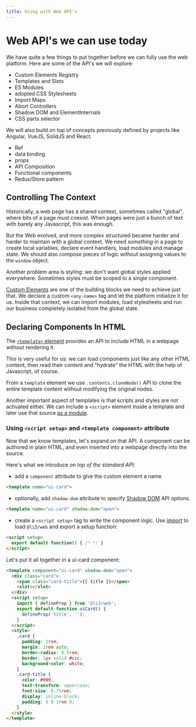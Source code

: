 ```yaml
---
title: Using with Web API's
---
```


# Web API's we can use today

We have quite a few things to put together before we can fully use the web platform. Here are some of the API's we will explore:

- Custom Elements Registry
- Templates and Slots
- ES Modules
- adopted CSS Stylesheets
- Import Maps
- Abort Controllers
- Shadow DOM and ElementInternals
- CSS parts selector

We will also build on top of concepts previously defined by projects like Angular, VueJS, SolidJS and React.

- Ref
- data binding
- props
- API Composition
- Functional components
- Redux/Store pattern

## Controlling The Context

Historically, a web page has a shared context, sometimes called "global", where bits of a page must coexist.
When pages were just a bunch of text with barely any Javascript, this was enough.

But the Web evolved, and more complex structured became harder and harder to maintain with a global context.
We need _something_ in a page to create local variables, declare event handlers, load modules and manage state.
We should also compose pieces of logic without assigning values to the `window` object.

Another problem area is styling: we don't want global styles applied everywhere. Sometimes styles must be scoped to a single component.

[Custom Elements](https://developer.mozilla.org/en-US/docs/Web/API/Web_components) are one of the building blocks we need to achieve just that.
We declare a custom `<any-name>` tag and let the platform initialize it for us. Inside that context, we can import modules, load stylesheets and run our business completely isolated from the global state.

## Declaring Components In HTML

The [`<template>` element](https://developer.mozilla.org/en-US/docs/Web/HTML/Element/template) provides an API to include HTML in a webpage without rendering it.

This is very useful for us: we can load components just like any other HTML content, then read their content and "hydrate" the HTML with the help of Javascript, of course.

From a `template` element we use `.contents.cloneNode()` API to clone the entire template content without modifying the original nodes.

Another important aspect of templates is that scripts and styles are not activated either. We can include a `<script>` element inside a template and later use that source [as a module](https://developer.mozilla.org/en-US/docs/Web/JavaScript/Guide/Modules).

### Using `<script setup>` and `<template component>` attribute

Now that we know templates, let's expand on that API. A component can be authored in plain HTML, and even inserted into a webpage directly into the source.

Here's what we introduce _on top of the standard API_:

- add a `component` attribute to give the custom element a name

```html
<template name="ui-card">
```

- optionally, add `shadow-dom` attribute to specify [Shadow DOM](https://developer.mozilla.org/en-US/docs/Web/API/Web_components/Using_shadow_DOM) API options.

```html
<template name="ui-card" shadow-dom="open">
```

- create a `<script setup>` tag to write the component logic.
Use [import](https://developer.mozilla.org/en-US/docs/Web/JavaScript/Guide/Modules#importing_features_into_your_script) to load `@li3/web` and export a setup function:

```html
<script setup>
  export default function() { /* */ }
</script>
```

Let's put it all together in a ui-card component:

```html
<template component="ui-card" shadow-dom="open">
  <div class="card">
    <span class="card-title">{{ title }}</span>
    <slot></slot>
  </div>
  <script setup>
    import { defineProp } from '@li3/web';
    export default function uiCard() {
      defineProp('title', '');
    }
  </script>
  <style>
    .card {
      padding: 1rem;
      margin: 1rem auto;
      border-radius: 0.5rem;
      border: 1px solid #ccc;
      background-color: white;
    }
    .card-title {
      color: #999;
      text-transform: uppercase;
      font-size: 0.75rem;
      display: inline-block;
      padding: 0 0 1rem 0;
    }
  </style>
</template>
```
